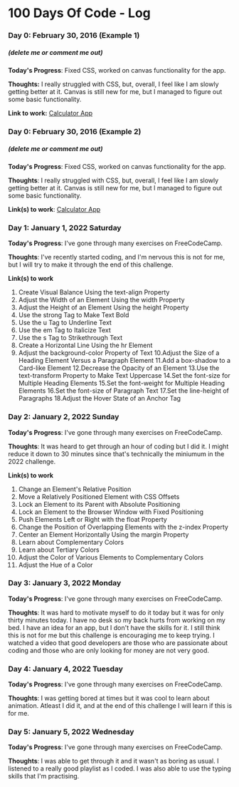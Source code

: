 # 100 Days Of Code - Log

### Day 0: February 30, 2016 (Example 1)
##### (delete me or comment me out)

**Today's Progress**: Fixed CSS, worked on canvas functionality for the app.

**Thoughts:** I really struggled with CSS, but, overall, I feel like I am slowly getting better at it. Canvas is still new for me, but I managed to figure out some basic functionality.

**Link to work:** [Calculator App](http://www.example.com)

### Day 0: February 30, 2016 (Example 2)
##### (delete me or comment me out)

**Today's Progress**: Fixed CSS, worked on canvas functionality for the app.

**Thoughts**: I really struggled with CSS, but, overall, I feel like I am slowly getting better at it. Canvas is still new for me, but I managed to figure out some basic functionality.

**Link(s) to work**: [Calculator App](http://www.example.com)


### Day 1: January 1, 2022 Saturday

**Today's Progress**: I've gone through many exercises on FreeCodeCamp.

**Thoughts**: I've recently started coding, and I'm nervous this is not for me, but I will try to make it through the end of this challenge.

**Link(s) to work**
1. Create Visual Balance Using the text-align Property
2. Adjust the Width of an Element Using the width Property
3. Adjust the Height of an Element Using the height Property
4. Use the strong Tag to Make Text Bold
5. Use the u Tag to Underline Text
6. Use the em Tag to Italicize Text
7. Use the s Tag to Strikethrough Text
8. Create a Horizontal Line Using the hr Element
9. Adjust the background-color Property of Text
10.Adjust the Size of a Heading Element Versus a Paragraph Element
11.Add a box-shadow to a Card-like Element
12.Decrease the Opacity of an Element
13.Use the text-transform Property to Make Text Uppercase
14.Set the font-size for Multiple Heading Elements
15.Set the font-weight for Multiple Heading Elements
16.Set the font-size of Paragraph Text
17.Set the line-height of Paragraphs
18.Adjust the Hover State of an Anchor Tag

### Day 2: January 2, 2022 Sunday

**Today's Progress**: I've gone through many exercises on FreeCodeCamp.

**Thoughts**: It was heard to get through an hour of coding but I did it. I might reduce it down to 30 minutes since that's technically the miniumum in the 2022 challenge. 

**Link(s) to work**
1. Change an Element's Relative Position
2. Move a Relatively Positioned Element with CSS Offsets
3. Lock an Element to its Parent with Absolute Positioning
4. Lock an Element to the Browser Window with Fixed Positioning
5. Push Elements Left or Right with the float Property
6. Change the Position of Overlapping Elements with the z-index Property
7. Center an Element Horizontally Using the margin Property
8. Learn about Complementary Colors
9. Learn about Tertiary Colors
10. Adjust the Color of Various Elements to Complementary Colors
11. Adjust the Hue of a Color

### Day 3: January 3, 2022 Monday

**Today's Progress**: I've gone through many exercises on FreeCodeCamp.

**Thoughts**: It was hard to motivate myself to do it today but it was for only thirty minutes today. I have no desk so my back hurts from working on my bed. I have an idea for an app, but I don't have the skills for it. I still think this is not for me but this challenge is encouraging me to keep trying. I watched a video that good developers are those who are passionate about coding and those who are only looking for money are not very good.  

### Day 4: January 4, 2022 Tuesday

**Today's Progress**: I've gone through many exercises on FreeCodeCamp.

**Thoughts**: I was getting bored at times but it was cool to learn about animation. Atleast I did it, and at the end of this challenge I will learn if this is for me. 

### Day 5: January 5, 2022 Wednesday

**Today's Progress**: I've gone through many exercises on FreeCodeCamp.

**Thoughts**: I was able to get through it and it wasn't as boring as usual. I listened to a really good playlist as I coded. I was also able to use the typing skills that I'm practising. 
